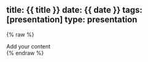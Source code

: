 title: {{ title }}
date: {{ date }}
tags: [presentation]
type: presentation
---
{% raw %}
<section>
    Add your content
</section>
{% endraw %}
